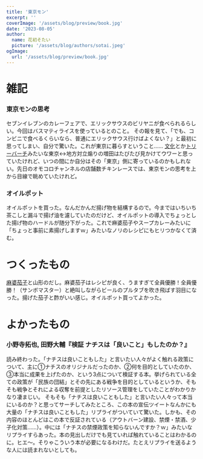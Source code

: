 ```yaml
---
title: '東京モン'
excerpt: ''
coverImage: '/assets/blog/preview/book.jpg'
date: '2023-08-05'
author:
  name: 花初そたい
  picture: '/assets/blog/authors/sotai.jpeg'
ogImage:
  url: '/assets/blog/preview/book.jpg'
---
```

# 雑記

### 東京モンの思考
セブンイレブンのカレーフェアで、エリックサウスのビリヤニが食べられるらしい。今回はバスマティライスを使っているとのこと。
その報を見て、「でも、コンビニで食べるくらいなら、普通にエリックサウス行けばよくない？」と最初に思ってしまい、自分で驚いた。これが東京に暮らすということ……
[文化](https://anond.hatelabo.jp/20230727214057)とか[トリーバーチ](https://anond.hatelabo.jp/20190328015628)みたいな東京↔地方対立煽りの増田はたびたび見かけてウワーと思っていたけれど、いつの間にか自分はその「東京」側に寄っているのかもしれない。先日のオモコロチャンネルの店舗数チキンレースでは、東京モンの思考を上から目線で眺めていたけれど。

### オイルポット
オイルポットを買った。なんだかんだ揚げ物を結構するので。今まではいちいち茶こしと漏斗で揚げ油を濾していたのだけど、オイルポットの導入でちょっとした揚げ物のハードルが随分下がった。これで麻婆茄子やスープカレーみたいに「ちょっと事前に素揚げしますｗ」みたいなノリのレシピにもヒリつかなくて済む。

# つくったもの
[麻婆茄子](https://youtu.be/aifwaoG0kQw)と山形のだし。麻婆茄子はレシピが良く、うますぎて全員優勝！全員優勝！（サンボマスター）と絶叫しながらビールのプルタブを吹き飛ばす羽目になった。揚げた茄子と酢がいい感じ。オイルポット買ってよかった。

# よかったもの

### 小野寺拓也, 田野大輔『検証 ナチスは「良いこと」もしたのか？』
読み終わった。「ナチスは良いこともした」と言いたい人々がよく触れる政策について、主に①ナチスのオリジナルだったのか、②何を目的としていたのか、③本当に成果を上げたのか、という3点について検証する本。挙げられている全ての政策が「民族の団結」とその先にある戦争を目的としているというか、そもそも戦争とそれによる収奪を前提としたリソース管理をしていたことがわかりかなり凄まじい。
そもそも「ナチスは良いこともした」と言いたい人々って本当にいるのか？と思ってサーチしてみたところ、この本の宣伝ツイートなんかにも大量の「ナチスは良いこともした」リプライがついていて驚いた。しかも、その内容のほとんどはこの本で反証されている（アウトバーン建設、禁煙・禁酒、少子化対策……）。中には「ナチスの禁煙政策を知らないんですか？ｗ」みたいなリプライすらあった。本の見出しだけでも見ていれば触れていることはわかるのに。ヒエ～。そりゃこういう本が必要になるわけだ。たとえリプライを送るような人には読まれないとしても。
